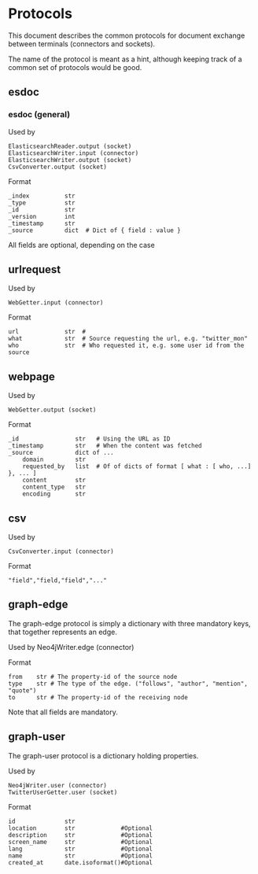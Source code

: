 # Protocols

This document describes the common protocols for document exchange between terminals (connectors and sockets).

The name of the protocol is meant as a hint, although keeping track of a common set of protocols would be good.

## esdoc

### esdoc (general)

Used by

    ElasticsearchReader.output (socket)
    ElasticsearchWriter.input (connector)
    ElasticsearchWriter.output (socket)
    CsvConverter.output (socket)

Format

    _index          str
    _type           str
    _id             str
    _version        int
    _timestamp      str
    _source         dict  # Dict of { field : value }


All fields are optional, depending on the case


## urlrequest

Used by

    WebGetter.input (connector)

Format

    url             str  #
    what            str  # Source requesting the url, e.g. "twitter_mon"
    who             str  # Who requested it, e.g. some user id from the source

## webpage

Used by

    WebGetter.output (socket)
    
Format

    _id                str   # Using the URL as ID
    _timestamp         str   # When the content was fetched
    _source            dict of ...
        domain         str
        requested_by   list  # Of of dicts of format [ what : [ who, ...] }, ... ]
        content        str
        content_type   str
        encoding       str

## csv

Used by

    CsvConverter.input (connector)

Format

```csv
"field","field,"field","..."
```


## graph-edge
The graph-edge protocol is simply a dictionary with three mandatory keys,
that together represents an edge.

Used by
    Neo4jWriter.edge (connector)

Format

    from    str # The property-id of the source node
    type    str # The type of the edge. ("follows", "author", "mention", "quote")
    to      str # The property-id of the receiving node

Note that all fields are mandatory.

## graph-user

The graph-user protocol is a dictionary holding properties.

Used by
    
    Neo4jWriter.user (connector)
    TwitterUserGetter.user (socket)

Format
    
    id              str              
    location        str             #Optional
    description     str             #Optional
    screen_name     str             #Optional
    lang            str             #Optional
    name            str             #Optional
    created_at      date.isoformat()#Optional
    